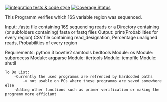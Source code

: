 [![integration tests & code style](https://github.com/jlab/algorithm_vxdetector/actions/workflows/github_tests.yml/badge.svg?branch=master)](https://github.com/jlab/algorithm_vxdetector/actions/workflows/github_tests.yml)
[![Coverage Status](https://coveralls.io/repos/github/jlab/algorithm_vxdetector/badge.svg?branch=master)](https://coveralls.io/github/jlab/algorithm_vxdetector?branch=master)

This Programm verifies which 16S variable region was sequenced.

Input:
    .fastq file containing 16S sequencing reads
    or a Directory containing (or subfolders containing) fasta or fastq files
Output:
    print(Probabilities for every region)
    CSV file containing read_designation, Percentage unaligned reads, Probabilities of every region
  
    

Requirements:
    python 3
    bowtie2
    samtools
    bedtools
    Module: os
    Module: subprocess
    Module: argparse
    Module: itertools
    Module: tempfile
    Module: shutil
    
    To Do List:
        -Currently the used programms are refrenced by hardcoded paths
            -> not usable on PCs where these programms are saved somewhere else
        -Adding other functions such as primer verification or making the programm more efficiant
